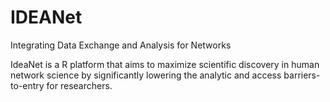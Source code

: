 # IDEANet
Integrating Data Exchange and Analysis for Networks

IdeaNet is a R platform that aims to maximize scientific discovery in human network science by significantly lowering the analytic and access barriers-to-entry for researchers.
